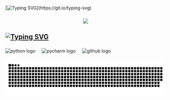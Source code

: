 [![Typing SVG](https://readme-typing-svg.demolab.com?font=Dancing+Script&size=35&pause=1200&color=#5B8BFFFF&width=500&height=60&lines=Hi+%F0%9F%91%8B!+My+name+is+Viktor+Stanimirov.;I'm+learning+Python+in+SoftUni.)](https://git.io/typing-svg)


###
<div align="center">
<img src="https://cdn.filestackcontent.com/efbSR18hT5uRKuo0zoMA" align="center" style="width: 50%" />
</div>  


### 
 ##  <a href="https://git.io/typing-svg"><img src="https://readme-typing-svg.demolab.com?font=Dancing+Script&size=35&pause=1200&color=#5B8BFFFF&width=500&height=60&lines=Languages+%E2%80%8B%E2%80%8Band+tools+I+learn+and+use!" alt="Typing SVG"/></a>

###                                                                                                                                                                                               
<div align="left">
<img src="https://cdn.jsdelivr.net/gh/devicons/devicon/icons/python/python-original.svg" height="30" alt="python logo"  />
<img width="12" />
<img src="https://cdn.jsdelivr.net/gh/devicons/devicon/icons/pycharm/pycharm-original.svg" height="30" alt="pycharm logo"  />
<img width="12" />
<img src="https://skillicons.dev/icons?i=github" height="30" alt="github logo"  />
</div>

###

<div align="left">
</div>


<div align="center">
  <img  src="https://github.com/1999AZZAR/1999AZZAR/blob/main/resources/img/grid-snake.svg"
       alt="snake" /></a>
</div>

